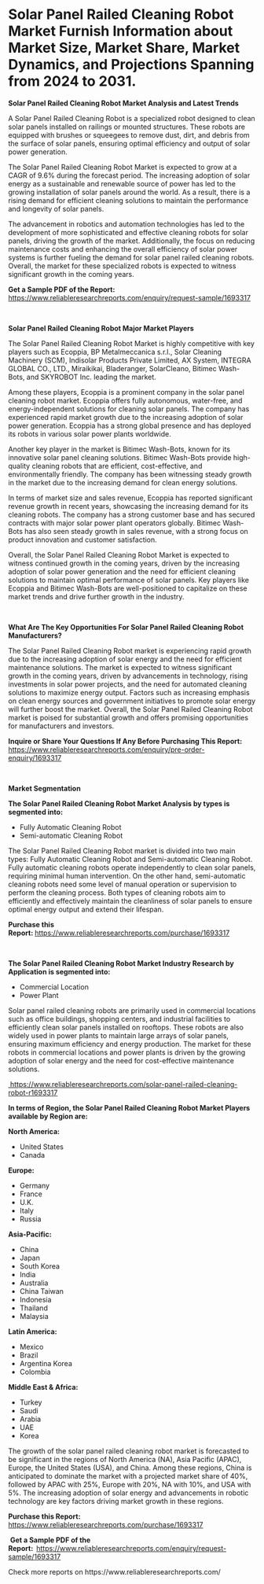 <p><h1>Solar Panel Railed Cleaning Robot Market Furnish Information about Market Size, Market Share, Market Dynamics, and Projections Spanning from 2024 to 2031.</h1></p><p><strong>Solar Panel Railed Cleaning Robot Market Analysis and Latest Trends</strong></p>
<p><p>A Solar Panel Railed Cleaning Robot is a specialized robot designed to clean solar panels installed on railings or mounted structures. These robots are equipped with brushes or squeegees to remove dust, dirt, and debris from the surface of solar panels, ensuring optimal efficiency and output of solar power generation.</p><p>The Solar Panel Railed Cleaning Robot Market is expected to grow at a CAGR of 9.6% during the forecast period. The increasing adoption of solar energy as a sustainable and renewable source of power has led to the growing installation of solar panels around the world. As a result, there is a rising demand for efficient cleaning solutions to maintain the performance and longevity of solar panels. </p><p>The advancement in robotics and automation technologies has led to the development of more sophisticated and effective cleaning robots for solar panels, driving the growth of the market. Additionally, the focus on reducing maintenance costs and enhancing the overall efficiency of solar power systems is further fueling the demand for solar panel railed cleaning robots. Overall, the market for these specialized robots is expected to witness significant growth in the coming years.</p></p>
<p><strong>Get a Sample PDF of the Report:&nbsp;</strong> <a href="https://www.reliableresearchreports.com/enquiry/request-sample/1693317">https://www.reliableresearchreports.com/enquiry/request-sample/1693317</a></p>
<p>&nbsp;</p>
<p><strong>Solar Panel Railed Cleaning Robot Major Market Players</strong></p>
<p><p>The Solar Panel Railed Cleaning Robot Market is highly competitive with key players such as Ecoppia, BP Metalmeccanica s.r.l., Solar Cleaning Machinery (SCM), Indisolar Products Private Limited, AX System, INTEGRA GLOBAL CO., LTD., Miraikikai, Bladeranger, SolarCleano, Bitimec Wash-Bots, and SKYROBOT Inc. leading the market.</p><p>Among these players, Ecoppia is a prominent company in the solar panel cleaning robot market. Ecoppia offers fully autonomous, water-free, and energy-independent solutions for cleaning solar panels. The company has experienced rapid market growth due to the increasing adoption of solar power generation. Ecoppia has a strong global presence and has deployed its robots in various solar power plants worldwide.</p><p>Another key player in the market is Bitimec Wash-Bots, known for its innovative solar panel cleaning solutions. Bitimec Wash-Bots provide high-quality cleaning robots that are efficient, cost-effective, and environmentally friendly. The company has been witnessing steady growth in the market due to the increasing demand for clean energy solutions.</p><p>In terms of market size and sales revenue, Ecoppia has reported significant revenue growth in recent years, showcasing the increasing demand for its cleaning robots. The company has a strong customer base and has secured contracts with major solar power plant operators globally. Bitimec Wash-Bots has also seen steady growth in sales revenue, with a strong focus on product innovation and customer satisfaction.</p><p>Overall, the Solar Panel Railed Cleaning Robot Market is expected to witness continued growth in the coming years, driven by the increasing adoption of solar power generation and the need for efficient cleaning solutions to maintain optimal performance of solar panels. Key players like Ecoppia and Bitimec Wash-Bots are well-positioned to capitalize on these market trends and drive further growth in the industry.</p></p>
<p>&nbsp;</p>
<p><strong>What Are The Key Opportunities For Solar Panel Railed Cleaning Robot Manufacturers?</strong></p>
<p><p>The Solar Panel Railed Cleaning Robot market is experiencing rapid growth due to the increasing adoption of solar energy and the need for efficient maintenance solutions. The market is expected to witness significant growth in the coming years, driven by advancements in technology, rising investments in solar power projects, and the need for automated cleaning solutions to maximize energy output. Factors such as increasing emphasis on clean energy sources and government initiatives to promote solar energy will further boost the market. Overall, the Solar Panel Railed Cleaning Robot market is poised for substantial growth and offers promising opportunities for manufacturers and investors.</p></p>
<p><strong>Inquire or Share Your Questions If Any Before Purchasing This Report:</strong> <a href="https://www.reliableresearchreports.com/enquiry/pre-order-enquiry/1693317">https://www.reliableresearchreports.com/enquiry/pre-order-enquiry/1693317</a></p>
<p>&nbsp;</p>
<p><strong>Market Segmentation</strong></p>
<p><strong>The Solar Panel Railed Cleaning Robot Market Analysis by types is segmented into:</strong></p>
<p><ul><li>Fully Automatic Cleaning Robot</li><li>Semi-automatic Cleaning Robot</li></ul></p>
<p><p>The Solar Panel Railed Cleaning Robot market is divided into two main types: Fully Automatic Cleaning Robot and Semi-automatic Cleaning Robot. Fully automatic cleaning robots operate independently to clean solar panels, requiring minimal human intervention. On the other hand, semi-automatic cleaning robots need some level of manual operation or supervision to perform the cleaning process. Both types of cleaning robots aim to efficiently and effectively maintain the cleanliness of solar panels to ensure optimal energy output and extend their lifespan.</p></p>
<p><strong>Purchase this Report:&nbsp;</strong><a href="https://www.reliableresearchreports.com/purchase/1693317">https://www.reliableresearchreports.com/purchase/1693317</a></p>
<p>&nbsp;</p>
<p><strong>The Solar Panel Railed Cleaning Robot Market Industry Research by Application is segmented into:</strong></p>
<p><ul><li>Commercial Location</li><li>Power Plant</li></ul></p>
<p><p>Solar panel railed cleaning robots are primarily used in commercial locations such as office buildings, shopping centers, and industrial facilities to efficiently clean solar panels installed on rooftops. These robots are also widely used in power plants to maintain large arrays of solar panels, ensuring maximum efficiency and energy production. The market for these robots in commercial locations and power plants is driven by the growing adoption of solar energy and the need for cost-effective maintenance solutions.</p></p>
<p><a href="https://www.reliableresearchreports.com/solar-panel-railed-cleaning-robot-r1693317">&nbsp;https://www.reliableresearchreports.com/solar-panel-railed-cleaning-robot-r1693317</a></p>
<p><strong>In terms of Region, the Solar Panel Railed Cleaning Robot Market Players available by Region are:</strong></p>
<p>
    <p> <strong> North America: </strong>
        <ul>
            <li>United States</li>
            <li>Canada</li>
        </ul>
        </p> 
    <p> <strong> Europe: </strong>
        <ul>
            <li>Germany</li>
            <li>France</li>
            <li>U.K.</li>
            <li>Italy</li>
            <li>Russia</li>
        </ul>
        </p> 
    <p> <strong> Asia-Pacific: </strong>
        <ul>
            <li>China</li>
            <li>Japan</li>
            <li>South Korea</li>
            <li>India</li>
            <li>Australia</li>
            <li>China Taiwan</li>
            <li>Indonesia</li>
            <li>Thailand</li>
            <li>Malaysia</li>
        </ul>
        </p> 
    <p> <strong> Latin America: </strong>
        <ul>
            <li>Mexico</li>
            <li>Brazil</li>
            <li>Argentina Korea</li>
            <li>Colombia</li>
        </ul>
        </p> 
    <p> <strong> Middle East & Africa: </strong>
        <ul>
            <li>Turkey</li>
            <li>Saudi</li>
            <li>Arabia</li>
            <li>UAE</li>
            <li>Korea</li>
        </ul>
    </p>
    </p>
<p><p>The growth of the solar panel railed cleaning robot market is forecasted to be significant in the regions of North America (NA), Asia Pacific (APAC), Europe, the United States (USA), and China. Among these regions, China is anticipated to dominate the market with a projected market share of 40%, followed by APAC with 25%, Europe with 20%, NA with 10%, and USA with 5%. The increasing adoption of solar energy and advancements in robotic technology are key factors driving market growth in these regions.</p></p>
<p><strong>Purchase this Report: </strong><a href="https://www.reliableresearchreports.com/purchase/1693317">https://www.reliableresearchreports.com/purchase/1693317</a></p>
<p>&nbsp;<strong>Get a Sample PDF of the Report:&nbsp;&nbsp;</strong><a href="https://www.reliableresearchreports.com/enquiry/request-sample/1693317">https://www.reliableresearchreports.com/enquiry/request-sample/1693317</a></p>
<p><strong></strong></p>
<p>Check more reports on https://www.reliableresearchreports.com/</p>